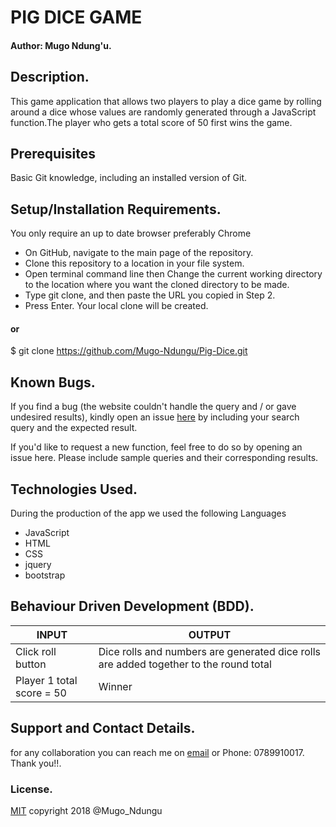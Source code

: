 # PIG DICE GAME

#### Author: Mugo Ndung'u.

## Description.

This game application that allows two players to play a dice game by rolling around a dice whose values are randomly generated through a JavaScript function.The player who gets a total score of 50 first wins the game.

## Prerequisites

Basic Git knowledge, including an installed version of Git.

## Setup/Installation Requirements.

You only require an up to date browser preferably Chrome

-   On GitHub, navigate to the main page of the repository.
-   Clone this repository to a location in your file system.
-   Open terminal command line then Change the current working directory to the location where you want the cloned directory to be made.
-   Type git clone, and then paste the URL you copied in Step 2.
-   Press Enter. Your local clone will be created.
#### or
$ git clone https://github.com/Mugo-Ndungu/Pig-Dice.git

## Known Bugs.

If you find a bug (the website couldn't handle the query and / or gave undesired results), kindly open an issue [here](twinnymugo@gmail.com) by including your search query and the expected result.

If you'd like to request a new function, feel free to do so by opening an issue here. Please include sample queries and their corresponding results.

## Technologies Used.

During the production of the app we used the following Languages

-   JavaScript
-   HTML
-   CSS
-   jquery
-   bootstrap

## Behaviour Driven Development (BDD).

| INPUT                | OUTPUT                           |
| -------------------- | -------------------------------- |
| Click roll button | Dice rolls and numbers are generated dice rolls are added together to the round total    |
| Player 1 total score = 50  | Winner           |

## Support and Contact Details.

for any collaboration you can reach me on [email](twinnymugo@gmail.com) or Phone: 0789910017. Thank you!!.

### License.

[MIT](License.txt) copyright 2018 @Mugo_Ndungu  

